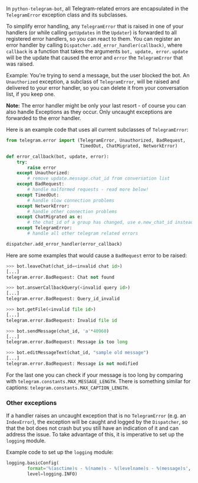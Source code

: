 In `python-telegram-bot`, all Telegram-related errors are encapsulated in the `TelegramError` exception class and its subclasses.

To simplify error handling, any `TelegramError` that is raised in one of your handlers (or while calling `getUpdates` in the `Updater`) is forwarded to all registered error handlers, so you can react to them. You can register an error handler by calling `Dispatcher.add_error_handler(callback)`, where `callback` is a function that takes the arguments `bot, update, error`. `update` will be the update that caused the error and `error` the `TelegramError` that was raised.

Example: You're trying to send a message, but the user blocked the bot. An `Unauthorized` exception, a subclass of `TelegramError`, will be raised and delivered to your error handler, so you can delete it from your conversation list, if you keep one.

**Note:** The error handler might be only your last resort - of course you can also handle Exceptions as they occur. Only uncaught exceptions are forwarded to the error handler.


Here is an example code that uses all current subclasses of `TelegramError`:

```python
from telegram.error import (TelegramError, Unauthorized, BadRequest, 
                            TimedOut, ChatMigrated, NetworkError)

def error_callback(bot, update, error):
    try:
        raise error
    except Unauthorized:
        # remove update.message.chat_id from conversation list
    except BadRequest:
        # handle malformed requests - read more below!
    except TimedOut:
        # handle slow connection problems
    except NetworkError:
        # handle other connection problems
    except ChatMigrated as e:
        # the chat_id of a group has changed, use e.new_chat_id instead
    except TelegramError:
        # handle all other telegram related errors

dispatcher.add_error_handler(error_callback)
```

Here are some examples that would cause a `BadRequest` error to be raised:
```python
>>> bot.leaveChat(chat_id=<invalid chat id>)
[...]
telegram.error.BadRequest: Chat not found

>>> bot.answerCallbackQuery(<invalid query id>)
[...]
telegram.error.BadRequest: Query_id_invalid

>>> bot.getFile(<invalid file id>)
[...]
telegram.error.BadRequest: Invalid file id

>>> bot.sendMessage(chat_id, 'a'*40960)
[...]
telegram.error.BadRequest: Message is too long

>>> bot.editMessageText(chat_id, "sample old message")
[...]
telegram.error.BadRequest: Message is not modified
```

For the last one you can check if your message is too long by comparing with `telegram.constants.MAX_MESSAGE_LENGTH`. There is something similar for captions: `telegram.constants.MAX_CAPTION_LENGTH`.

### Other exceptions
If a handler raises an uncaught exception that is no `TelegramError` (e.g. an `IndexError`), the exception will be caught and logged by the `Dispatcher`, so that the bot does not crash but you still have an indication of it and can address the issue. To take advantage of this, it is imperative to set up the `logging` module.

Example code to set up the `logging` module:

```python
logging.basicConfig(
        format='%(asctime)s - %(name)s - %(levelname)s - %(message)s',
        level=logging.INFO)
```